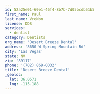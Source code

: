 ```yaml
---
id: 52a25e01-60e1-46f4-8b7b-7d05bcdb51b5
first_name: Paul
last_name: VreNon
license: DDS
services:
  - dentist
category: Dentists
org_name: 'Desert Breeze Dental'
address: '8650 W Spring Mountain Rd'
city: 'Las Vegas'
state: NV
zip: '89117'
phone: '(702) 869-0032'
title: 'Desert Breeze Dental'
_geoloc:
  lat: 36.0571
  lng: -115.188
---
```


